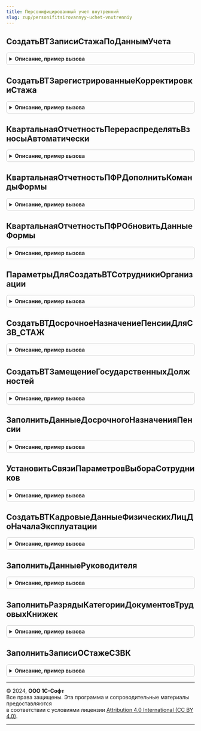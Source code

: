 ```yaml
---
title: Персонифицированный учет внутренний
slug: zup/personifitsirovannyy-uchet-vnutrenniy
---
```



## СоздатьВТЗаписиСтажаПоДаннымУчета
<details style="margin: 1em 0; padding: 0.5em; border: 1px solid #ccc; border-radius: 6px;">

<summary style="font-weight: bold; cursor: pointer;">Описание, пример вызова</summary>

```bsl
//
//  Переопределение поведения подсистемы персонифицированного учета внутри библиотеки.
//
//////////////////////////////////////////////////////////////////////////////////////

Процедура СоздатьВТЗаписиСтажаПоДаннымУчета(МенеджерВременныхТаблиц, Организация, ОтчетныйПериод, ОкончаниеОтчетногоПериода, ПараметрыПолученияДанных, ПараметрыОтбора) Экспорт
```

Пример вызова
```bsl
ПерсонифицированныйУчетВнутренний.СоздатьВТЗаписиСтажаПоДаннымУчета(МенеджерВременныхТаблиц, Организация, ОтчетныйПериод, ОкончаниеОтчетногоПериода, ПараметрыПолученияДанных, ПараметрыОтбора) 
```
</details>

## СоздатьВТЗарегистрированныеКорректировкиСтажа
<details style="margin: 1em 0; padding: 0.5em; border: 1px solid #ccc; border-radius: 6px;">

<summary style="font-weight: bold; cursor: pointer;">Описание, пример вызова</summary>

```bsl

Процедура СоздатьВТЗарегистрированныеКорректировкиСтажа(МенеджерВременныхТаблиц, Организация, ОтчетныйПериод) Экспорт
```

Пример вызова
```bsl
ПерсонифицированныйУчетВнутренний.СоздатьВТЗарегистрированныеКорректировкиСтажа(МенеджерВременныхТаблиц, Организация, ОтчетныйПериод) 
```
</details>

## КвартальнаяОтчетностьПерераспределятьВзносыАвтоматически
<details style="margin: 1em 0; padding: 0.5em; border: 1px solid #ccc; border-radius: 6px;">

<summary style="font-weight: bold; cursor: pointer;">Описание, пример вызова</summary>

```bsl

Функция КвартальнаяОтчетностьПерераспределятьВзносыАвтоматически() Экспорт
```

Пример вызова
```bsl
Результат = ПерсонифицированныйУчетВнутренний.КвартальнаяОтчетностьПерераспределятьВзносыАвтоматически() 
```
</details>

## КвартальнаяОтчетностьПФРДополнитьКомандыФормы
<details style="margin: 1em 0; padding: 0.5em; border: 1px solid #ccc; border-radius: 6px;">

<summary style="font-weight: bold; cursor: pointer;">Описание, пример вызова</summary>

```bsl

Процедура КвартальнаяОтчетностьПФРДополнитьКомандыФормы(Форма) Экспорт
```

Пример вызова
```bsl
ПерсонифицированныйУчетВнутренний.КвартальнаяОтчетностьПФРДополнитьКомандыФормы(Форма) 
```
</details>

## КвартальнаяОтчетностьПФРОбновитьДанныеФормы
<details style="margin: 1em 0; padding: 0.5em; border: 1px solid #ccc; border-radius: 6px;">

<summary style="font-weight: bold; cursor: pointer;">Описание, пример вызова</summary>

```bsl

Процедура КвартальнаяОтчетностьПФРОбновитьДанныеФормы(Форма) Экспорт
```

Пример вызова
```bsl
ПерсонифицированныйУчетВнутренний.КвартальнаяОтчетностьПФРОбновитьДанныеФормы(Форма) 
```
</details>

## ПараметрыДляСоздатьВТСотрудникиОрганизации
<details style="margin: 1em 0; padding: 0.5em; border: 1px solid #ccc; border-radius: 6px;">

<summary style="font-weight: bold; cursor: pointer;">Описание, пример вызова</summary>

```bsl

Функция ПараметрыДляСоздатьВТСотрудникиОрганизации(МенеджерВременныхТаблиц, Организация, ОтчетныйПериод, СписокФизическихЛиц) Экспорт
```

Пример вызова
```bsl
Результат = ПерсонифицированныйУчетВнутренний.ПараметрыДляСоздатьВТСотрудникиОрганизации(МенеджерВременныхТаблиц, Организация, ОтчетныйПериод, СписокФизическихЛиц) 
```
</details>

## СоздатьВТДосрочноеНазначениеПенсииДляСЗВ_СТАЖ
<details style="margin: 1em 0; padding: 0.5em; border: 1px solid #ccc; border-radius: 6px;">

<summary style="font-weight: bold; cursor: pointer;">Описание, пример вызова</summary>

```bsl

Процедура СоздатьВТДосрочноеНазначениеПенсииДляСЗВ_СТАЖ(МенеджерВременныхТаблиц, Организация, Год, ЗаписиОСтаже) Экспорт
```

Пример вызова
```bsl
ПерсонифицированныйУчетВнутренний.СоздатьВТДосрочноеНазначениеПенсииДляСЗВ_СТАЖ(МенеджерВременныхТаблиц, Организация, Год, ЗаписиОСтаже) 
```
</details>

## СоздатьВТЗамещениеГосударственныхДолжностей
<details style="margin: 1em 0; padding: 0.5em; border: 1px solid #ccc; border-radius: 6px;">

<summary style="font-weight: bold; cursor: pointer;">Описание, пример вызова</summary>

```bsl

Процедура СоздатьВТЗамещениеГосударственныхДолжностей(МенеджерВременныхТаблиц) Экспорт
```

Пример вызова
```bsl
ПерсонифицированныйУчетВнутренний.СоздатьВТЗамещениеГосударственныхДолжностей(МенеджерВременныхТаблиц) 
```
</details>

## ЗаполнитьДанныеДосрочногоНазначенияПенсии
<details style="margin: 1em 0; padding: 0.5em; border: 1px solid #ccc; border-radius: 6px;">

<summary style="font-weight: bold; cursor: pointer;">Описание, пример вызова</summary>

```bsl

Процедура ЗаполнитьДанныеДосрочногоНазначенияПенсии(Объект, Организация, ОтчетныйПериод, ОкончаниеОтчетногоПериода) Экспорт
```

Пример вызова
```bsl
ПерсонифицированныйУчетВнутренний.ЗаполнитьДанныеДосрочногоНазначенияПенсии(Объект, Организация, ОтчетныйПериод, ОкончаниеОтчетногоПериода) 
```
</details>

## УстановитьСвязиПараметровВыбораСотрудников
<details style="margin: 1em 0; padding: 0.5em; border: 1px solid #ccc; border-radius: 6px;">

<summary style="font-weight: bold; cursor: pointer;">Описание, пример вызова</summary>

```bsl

Процедура УстановитьСвязиПараметровВыбораСотрудников(ЭлементФормы) Экспорт
```

Пример вызова
```bsl
ПерсонифицированныйУчетВнутренний.УстановитьСвязиПараметровВыбораСотрудников(ЭлементФормы) 
```
</details>

## СоздатьВТКадровыеДанныеФизическихЛицДоНачалаЭксплуатации
<details style="margin: 1em 0; padding: 0.5em; border: 1px solid #ccc; border-radius: 6px;">

<summary style="font-weight: bold; cursor: pointer;">Описание, пример вызова</summary>

```bsl

Процедура СоздатьВТКадровыеДанныеФизическихЛицДоНачалаЭксплуатации(МенеджерВременныхТаблиц, Организация, НачалоПериода, ОкончаниеПериода) Экспорт
```

Пример вызова
```bsl
ПерсонифицированныйУчетВнутренний.СоздатьВТКадровыеДанныеФизическихЛицДоНачалаЭксплуатации(МенеджерВременныхТаблиц, Организация, НачалоПериода, ОкончаниеПериода) 
```
</details>

## ЗаполнитьДанныеРуководителя
<details style="margin: 1em 0; padding: 0.5em; border: 1px solid #ccc; border-radius: 6px;">

<summary style="font-weight: bold; cursor: pointer;">Описание, пример вызова</summary>

```bsl

Процедура ЗаполнитьДанныеРуководителя(Объект) Экспорт
```

Пример вызова
```bsl
ПерсонифицированныйУчетВнутренний.ЗаполнитьДанныеРуководителя(Объект) 
```
</details>

## ЗаполнитьРазрядыКатегорииДокументовТрудовыхКнижек
<details style="margin: 1em 0; padding: 0.5em; border: 1px solid #ccc; border-radius: 6px;">

<summary style="font-weight: bold; cursor: pointer;">Описание, пример вызова</summary>

```bsl

Процедура ЗаполнитьРазрядыКатегорииДокументовТрудовыхКнижек(ПараметрыОбновления) Экспорт
```

Пример вызова
```bsl
ПерсонифицированныйУчетВнутренний.ЗаполнитьРазрядыКатегорииДокументовТрудовыхКнижек(ПараметрыОбновления) 
```
</details>

## ЗаполнитьЗаписиОСтажеСЗВК
<details style="margin: 1em 0; padding: 0.5em; border: 1px solid #ccc; border-radius: 6px;">

<summary style="font-weight: bold; cursor: pointer;">Описание, пример вызова</summary>

```bsl

Процедура ЗаполнитьЗаписиОСтажеСЗВК(Объект, ФизическиеЛица) Экспорт
```

Пример вызова
```bsl
ПерсонифицированныйУчетВнутренний.ЗаполнитьЗаписиОСтажеСЗВК(Объект, ФизическиеЛица) 
```
</details>

---

© 2024, **ООО 1С-Софт**  
Все права защищены. Эта программа и сопроводительные материалы предоставляются  
в соответствии с условиями лицензии [Attribution 4.0 International (CC BY 4.0)](https://creativecommons.org/licenses/by/4.0/legalcode).

---
